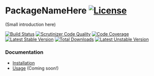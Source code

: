 # PackageNameHere [![License](https://poser.pugx.org/cleentfaar/package-name-here/license.svg)](https://packagist.org/packages/cleentfaar/package-name-here)

(Small introduction here)

[![Build Status](https://secure.travis-ci.org/cleentfaar/package-name-here.svg)](http://travis-ci.org/cleentfaar/package-name-here)
[![Scrutinizer Code Quality](https://scrutinizer-ci.com/g/cleentfaar/package-name-here/badges/quality-score.png?b=master)](https://scrutinizer-ci.com/g/cleentfaar/package-name-here/?branch=master)
[![Code Coverage](https://scrutinizer-ci.com/g/cleentfaar/package-name-here/badges/coverage.png?b=master)](https://scrutinizer-ci.com/g/cleentfaar/package-name-here/?branch=master)<br/>
[![Latest Stable Version](https://poser.pugx.org/cleentfaar/package-name-here/v/stable.svg)](https://packagist.org/packages/cleentfaar/package-name-here)
[![Total Downloads](https://poser.pugx.org/cleentfaar/package-name-here/downloads.svg)](https://packagist.org/packages/cleentfaar/package-name-here)
[![Latest Unstable Version](https://poser.pugx.org/cleentfaar/package-name-here/v/unstable.svg)](https://packagist.org/packages/cleentfaar/package-name-here)


### Documentation

- [Installation](Resources/doc/installation.md)
- [Usage](Resources/doc/usage.md) (Coming soon!)
